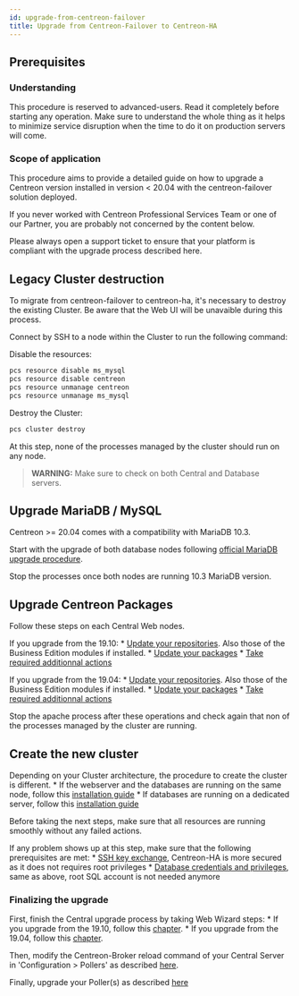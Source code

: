 ```yaml
---
id: upgrade-from-centreon-failover
title: Upgrade from Centreon-Failover to Centreon-HA
---
```


## Prerequisites

### Understanding

This procedure is reserved to advanced-users. Read it completely before starting any operation. 
Make sure to understand the whole thing as it helps to minimize service disruption when 
the time to do it on production servers will come.

### Scope of application

This procedure aims to provide a detailed guide on how to upgrade a Centreon version installed in version < 20.04 with 
the centreon-failover solution deployed. 

If you never worked with Centreon Professional Services Team or one of our Partner, you are probably not concerned by the content 
below.

Please always open a support ticket to ensure that your platform is compliant with the upgrade process described here.

## Legacy Cluster destruction

To migrate from centreon-failover to centreon-ha, it's necessary to destroy the existing Cluster. Be aware that the 
Web UI will be unavaible during this process.

Connect by SSH to a node within the Cluster to run the following command:

Disable the resources: 

```bash
pcs resource disable ms_mysql
pcs resource disable centreon
pcs resource unmanage centreon
pcs resource unmanage ms_mysql
```

Destroy the Cluster: 

```bash
pcs cluster destroy
```

At this step, none of the processes managed by the cluster should run on any node.

> **WARNING:** Make sure to check on both Central and Database servers. 

## Upgrade MariaDB / MySQL

Centreon >= 20.04 comes with a compatibility with MariaDB 10.3.

Start with the upgrade of both database nodes following [official MariaDB upgrade procedure](../upgrade/upgrade-from-19-10.html#upgrade-mariadb-server). 

Stop the processes once both nodes are running 10.3 MariaDB version. 

## Upgrade Centreon Packages 

Follow these steps on each Central Web nodes.

If you upgrade from the 19.10: 
    * [Update your repositories](../upgrade/upgrade-from-19-10.html#update-the-centreon-repository). Also those of the Business Edition modules if installed.
    * [Update your packages](../upgrade/upgrade-from-19-10.html#upgrade-the-centreon-solution)
    * [Take required additionnal actions](../upgrade/upgrade-from-19-10.html#additional-actions)

If you upgrade from the 19.04: 
    * [Update your repositories](../upgrade/upgrade-from-19-04.html#update-the-centreon-repository). Also those of the Business Edition modules if installed.
    * [Update your packages](../upgrade/upgrade-from-19-04.html#upgrade-the-centreon-solution)
    * [Take required additionnal actions](../upgrade/upgrade-from-19-04.html#additional-actions)

Stop the apache process after these operations and check again that non of the 
processes managed by the cluster are running.

## Create the new cluster

Depending on your Cluster architecture, the procedure to create the cluster is different. 
    * If the webserver and the databases are running on the same node, follow this [installation guide](../installation-2-nodes.html#setting-up-the-centreon-cluster)
    * If databases are running on a dedicated server, follow this [installation guide](../installation-4-nodes.html#setting-up-the-centreon-cluster)

Before taking the next steps, make sure that all resources are running smoothly without any failed actions.

If any problem shows up at this step, make sure that the following prerequisites are met: 
    * [SSH key exchange](../installation-2-nodes.html#ssh-keys-exchange), Centreon-HA is more secured as it does not requires root privileges
    * [Database credentials and privileges](../installation-2-nodes.html#creating-the-centreon-mariadb-account), same as above, root SQL account is not needed anymore  

### Finalizing the upgrade

First, finish the Central upgrade process by taking Web Wizard steps:
    * If you upgrade from the 19.10, follow this [chapter](../upgrade/upgrade-from-19-10.html#finalizing-the-upgrade).
    * If you upgrade from the 19.04, follow this [chapter](../upgrade/upgrade-from-19-04.html#finalizing-the-upgrade).

Then, modify the Centreon-Broker reload command of your Central Server in 'Configuration > Pollers' as described [here](../installation-2-nodes.html#customizing-poller-reload-command).

Finally, upgrade your Poller(s) as described [here](../upgrade/upgrade-from-19-04.html#upgrade-the-poller)